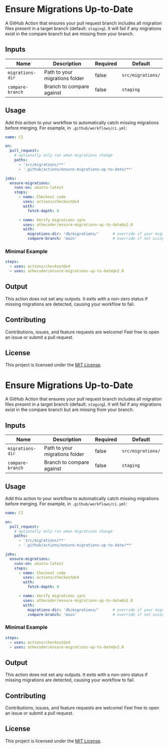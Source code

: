 # Ensure Migrations Up‑to‑Date

A GitHub Action that ensures your pull request branch includes all migration files present in a target branch (default: `staging`). It will fail if any migrations exist in the compare branch but are missing from your branch.

## Inputs

| Name              | Description                            | Required | Default             |
|-------------------|----------------------------------------|----------|---------------------|
| `migrations-dir`  | Path to your migrations folder         | false    | `src/migrations/`   |
| `compare-branch`  | Branch to compare against              | false    | `staging`           |

## Usage

Add this action to your workflow to automatically catch missing migrations before merging. For example, in `.github/workflows/ci.yml`:

```yaml
name: CI

on:
  pull_request:
    # optionally only run when migrations change
    paths:
      - 'src/migrations/**'
      - '.github/actions/ensure-migrations-up-to-date/**'

jobs:
  ensure-migrations:
    runs-on: ubuntu-latest
    steps:
      - name: Checkout code
        uses: actions/checkout@v4
        with:
          fetch-depth: 0

      - name: Verify migrations sync
        uses: athecoder/ensure-migrations-up-to-date@v2.0
        with:
          migrations-dir: 'db/migrations/'      # override if your migrations live elsewhere
          compare-branch: 'main'                # override if not using 'staging'
```

### Minimal Example

```yaml
steps:
  - uses: actions/checkout@v4
  - uses: athecoder/ensure-migrations-up-to-date@v2.0
```

## Output

This action does not set any outputs. It exits with a non-zero status if missing migrations are detected, causing your workflow to fail.

## Contributing

Contributions, issues, and feature requests are welcome! Feel free to open an issue or submit a pull request.

## License

This project is licensed under the [MIT License](LICENSE).

# Ensure Migrations Up‑to‑Date

A GitHub Action that ensures your pull request branch includes all migration files present in a target branch (default: `staging`). It will fail if any migrations exist in the compare branch but are missing from your branch.

## Inputs

| Name              | Description                            | Required | Default             |
|-------------------|----------------------------------------|----------|---------------------|
| `migrations-dir`  | Path to your migrations folder         | false    | `src/migrations/`   |
| `compare-branch`  | Branch to compare against              | false    | `staging`           |

## Usage

Add this action to your workflow to automatically catch missing migrations before merging. For example, in `.github/workflows/ci.yml`:

```yaml
name: CI

on:
  pull_request:
    # optionally only run when migrations change
    paths:
      - 'src/migrations/**'
      - '.github/actions/ensure-migrations-up-to-date/**'

jobs:
  ensure-migrations:
    runs-on: ubuntu-latest
    steps:
      - name: Checkout code
        uses: actions/checkout@v4
        with:
          fetch-depth: 0

      - name: Verify migrations sync
        uses: athecoder/ensure-migrations-up-to-date@v2.0
        with:
          migrations-dir: 'db/migrations/'      # override if your migrations live elsewhere
          compare-branch: 'main'                # override if not using 'staging'
```

### Minimal Example

```yaml
steps:
  - uses: actions/checkout@v4
  - uses: athecoder/ensure-migrations-up-to-date@v2.0
```

## Output

This action does not set any outputs. It exits with a non-zero status if missing migrations are detected, causing your workflow to fail.

## Contributing

Contributions, issues, and feature requests are welcome! Feel free to open an issue or submit a pull request.

## License

This project is licensed under the [MIT License](LICENSE).

